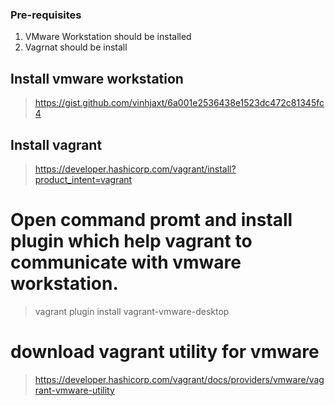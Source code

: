 ### Pre-requisites
1. VMware Workstation should be installed
2. Vagrnat should be install

## Install vmware workstation

> https://gist.github.com/vinhjaxt/6a001e2536438e1523dc472c81345fc4

## Install vagrant

> https://developer.hashicorp.com/vagrant/install?product_intent=vagrant

# Open command promt and install plugin which help vagrant to communicate with vmware workstation.
> vagrant plugin install vagrant-vmware-desktop

# download vagrant utility for vmware
> https://developer.hashicorp.com/vagrant/docs/providers/vmware/vagrant-vmware-utility
